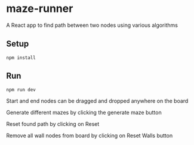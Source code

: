 # maze-runner
A React app to find path between two nodes using various algorithms

## Setup
``npm install``

## Run
``npm run dev``

Start and end nodes can be dragged and dropped anywhere on the board

Generate different mazes by clicking the generate maze button

Reset found path by clicking on Reset

Remove all wall nodes from board by clicking on Reset Walls button
